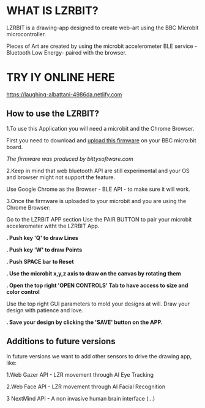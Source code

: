 # WHAT IS LZRBIT?

LZRBIT is a drawing-app designed to create web-art using the BBC Microbit microcontroller.

Pieces of Art are created by using the microbit accelerometer BLE service - Bluetooth Low Energy- paired with the browser.

# TRY IY ONLINE HERE
https://laughing-albattani-4986da.netlify.com

## How to use the LZRBIT?

1.To use this Application you will need a microbit and the Chrome Browser.

First you need to download and [upload this firmware](https://drive.google.com/uc?id=0B2Ud_NaMFsQSdm1BMVMtN3F4a3c&export=download) on your BBC micro:bit board.

*The firmware was produced by bittysoftware.com*

2.Keep in mind that web bluetooth API are still experimental and your OS and browser might not support the feature.

Use Google Chrome as the Browser - BLE API - to make sure it will work.

3.Once the firmware is uploaded to your microbit and you are using the Chrome Browser:

Go to the LZRBIT APP section
Use the PAIR BUTTON to pair your microbit accelerometer witht the LZRBIT App.

**. Push key 'Q' to draw Lines**

**. Push key 'W' to draw Points**

**. Push SPACE bar to Reset**

**. Use the microbit x,y,z axis to draw on the canvas by rotating them**

**. Open the top right 'OPEN CONTROLS' Tab to have access to size and color control**

Use the top right GUI parameters to mold your designs at will. Draw your design with patience and love.

**. Save your design by clicking the 'SAVE' button on the APP.**

## Additions to future versions

In future versions we want to add other sensors to drive the drawing app, like:

1.Web Gazer API - LZR movement through AI Eye Tracking

2.Web Face API - LZR movement through AI Facial Recognition

3 NextMind API - A non invasive human brain interface (...)
